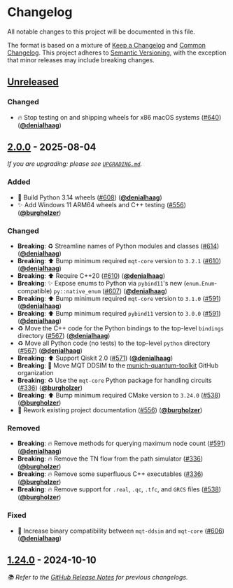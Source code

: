 <!-- Entries in each category are sorted by merge time, with the latest PRs appearing first. -->

# Changelog

All notable changes to this project will be documented in this file.

The format is based on a mixture of [Keep a Changelog] and [Common Changelog].
This project adheres to [Semantic Versioning], with the exception that minor releases may include breaking changes.

## [Unreleased]

### Changed

- 🔥 Stop testing on and shipping wheels for x86 macOS systems ([#640]) ([**@denialhaag**])

## [2.0.0] - 2025-08-04

_If you are upgrading: please see [`UPGRADING.md`](UPGRADING.md#200)._

### Added

- 🐍 Build Python 3.14 wheels ([#608]) ([**@denialhaag**])
- ✨ Add Windows 11 ARM64 wheels and C++ testing ([#556]) ([**@burgholzer**])

### Changed

- **Breaking**: ♻️ Streamline names of Python modules and classes ([#614]) ([**@denialhaag**])
- **Breaking**: ⬆️ Bump minimum required `mqt-core` version to `3.2.1` ([#610]) ([**@denialhaag**])
- **Breaking**: ⬆️ Require C++20 ([#610]) ([**@denialhaag**])
- **Breaking**: ✨ Expose enums to Python via `pybind11`'s new (`enum.Enum`-compatible) `py::native_enum` ([#607]) ([**@denialhaag**])
- **Breaking**: ⬆️ Bump minimum required `mqt-core` version to `3.1.0` ([#591]) ([**@denialhaag**])
- **Breaking**: ⬆️ Bump minimum required `pybind11` version to `3.0.0` ([#591]) ([**@denialhaag**])
- ♻️ Move the C++ code for the Python bindings to the top-level `bindings` directory ([#567]) ([**@denialhaag**])
- ♻️ Move all Python code (no tests) to the top-level `python` directory ([#567]) ([**@denialhaag**])
- **Breaking**: ⬆️ Support Qiskit 2.0 ([#571]) ([**@denialhaag**])
- **Breaking**: 🚚 Move MQT DDSIM to the [munich-quantum-toolkit] GitHub organization
- **Breaking**: ♻️ Use the `mqt-core` Python package for handling circuits ([#336]) ([**@burgholzer**])
- **Breaking**: ⬆️ Bump minimum required CMake version to `3.24.0` ([#538]) ([**@burgholzer**])
- 📝 Rework existing project documentation ([#556]) ([**@burgholzer**])

### Removed

- **Breaking**: 🔥 Remove methods for querying maximum node count ([#591]) ([**@denialhaag**])
- **Breaking**: 🔥 Remove the TN flow from the path simulator ([#336]) ([**@burgholzer**])
- **Breaking**: 🔥 Remove some superfluous C++ executables ([#336]) ([**@burgholzer**])
- **Breaking**: 🔥 Remove support for `.real`, `.qc`, `.tfc`, and `GRCS` files ([#538]) ([**@burgholzer**])

### Fixed

- 🚸 Increase binary compatibility between `mqt-ddsim` and `mqt-core` ([#606]) ([**@denialhaag**])

## [1.24.0] - 2024-10-10

_📚 Refer to the [GitHub Release Notes] for previous changelogs._

<!-- Version links -->

[unreleased]: https://github.com/munich-quantum-toolkit/ddsim/compare/v2.0.0...HEAD
[2.0.0]: https://github.com/munich-quantum-toolkit/ddsim/releases/tag/v2.0.0
[1.24.0]: https://github.com/munich-quantum-toolkit/ddsim/releases/tag/v1.24.0

<!-- PR links -->

[#640]: https://github.com/munich-quantum-toolkit/ddsim/pull/640
[#614]: https://github.com/munich-quantum-toolkit/ddsim/pull/614
[#610]: https://github.com/munich-quantum-toolkit/ddsim/pull/610
[#608]: https://github.com/munich-quantum-toolkit/ddsim/pull/608
[#607]: https://github.com/munich-quantum-toolkit/ddsim/pull/607
[#606]: https://github.com/munich-quantum-toolkit/ddsim/pull/606
[#591]: https://github.com/munich-quantum-toolkit/ddsim/pull/591
[#571]: https://github.com/munich-quantum-toolkit/ddsim/pull/571
[#567]: https://github.com/munich-quantum-toolkit/ddsim/pull/567
[#556]: https://github.com/munich-quantum-toolkit/ddsim/pull/556
[#538]: https://github.com/munich-quantum-toolkit/ddsim/pull/538
[#336]: https://github.com/munich-quantum-toolkit/ddsim/pull/336

<!-- Contributor -->

[**@burgholzer**]: https://github.com/burgholzer
[**@denialhaag**]: https://github.com/denialhaag

<!-- General links -->

[Keep a Changelog]: https://keepachangelog.com/en/1.1.0/
[Common Changelog]: https://common-changelog.org
[Semantic Versioning]: https://semver.org/spec/v2.0.0.html
[GitHub Release Notes]: https://github.com/munich-quantum-toolkit/ddsim/releases
[munich-quantum-toolkit]: https://github.com/munich-quantum-toolkit
